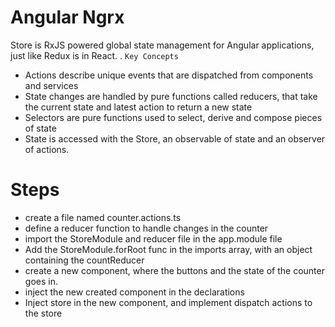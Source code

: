 # Angular Ngrx

Store is RxJS powered global state management for Angular applications, just like Redux is in React.
.
`Key Concepts`

- Actions describe unique events that are dispatched from components and services
- State changes are handled by pure functions called reducers, that take the current state and latest action to return a new state
- Selectors are pure functions used to select, derive and compose pieces of state
- State is accessed with the Store, an observable of state and an observer of actions.

# Steps

- create a file named counter.actions.ts
- define a reducer function to handle changes in the counter
- import the StoreModule and reducer file in the app.module file
- Add the StoreModule.forRoot func in the imports array, with an object containing the countReducer
- create a new component, where the buttons and the state of the counter goes in.
- inject the new created component in the declarations
- Inject store in the new component, and implement dispatch actions to the store
